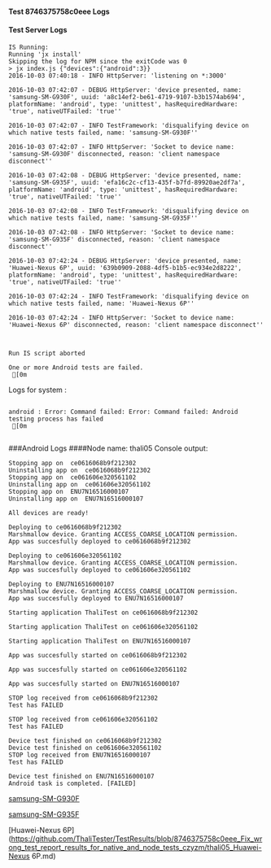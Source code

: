 #### Test 8746375758c0eee Logs

#### Test Server Logs
```
IS Running:
Running 'jx install'
Skipping the log for NPM since the exitCode was 0
> jx index.js {"devices":{"android":3}}
2016-10-03 07:40:18 - INFO HttpServer: 'listening on *:3000'

2016-10-03 07:42:07 - DEBUG HttpServer: 'device presented, name: 'samsung-SM-G930F', uuid: 'a8c14ef2-be61-4719-9107-b3b1574ab694', platformName: 'android', type: 'unittest', hasRequiredHardware: 'true', nativeUTFailed: 'true''

2016-10-03 07:42:07 - INFO TestFramework: 'disqualifying device on which native tests failed, name: 'samsung-SM-G930F''

2016-10-03 07:42:07 - INFO HttpServer: 'Socket to device name: 'samsung-SM-G930F' disconnected, reason: 'client namespace disconnect''

2016-10-03 07:42:08 - DEBUG HttpServer: 'device presented, name: 'samsung-SM-G935F', uuid: 'efa16c2c-cf13-435f-b7fd-89920ae2df7a', platformName: 'android', type: 'unittest', hasRequiredHardware: 'true', nativeUTFailed: 'true''

2016-10-03 07:42:08 - INFO TestFramework: 'disqualifying device on which native tests failed, name: 'samsung-SM-G935F''

2016-10-03 07:42:08 - INFO HttpServer: 'Socket to device name: 'samsung-SM-G935F' disconnected, reason: 'client namespace disconnect''

2016-10-03 07:42:24 - DEBUG HttpServer: 'device presented, name: 'Huawei-Nexus 6P', uuid: '639b0909-2088-4df5-b1b5-ec934e2d8222', platformName: 'android', type: 'unittest', hasRequiredHardware: 'true', nativeUTFailed: 'true''

2016-10-03 07:42:24 - INFO TestFramework: 'disqualifying device on which native tests failed, name: 'Huawei-Nexus 6P''

2016-10-03 07:42:24 - INFO HttpServer: 'Socket to device name: 'Huawei-Nexus 6P' disconnected, reason: 'client namespace disconnect''


 
Run IS script aborted
 
One or more Android tests are failed.
 [0m

```


Logs for system : 
```

android : Error: Command failed: Error: Command failed: Android testing process has failed
 [0m


```
###Android Logs
####Node name: thali05
Console output:
```
Stopping app on  ce0616068b9f212302
Uninstalling app on  ce0616068b9f212302
Stopping app on  ce061606e320561102
Uninstalling app on  ce061606e320561102
Stopping app on  ENU7N16516000107
Uninstalling app on  ENU7N16516000107

All devices are ready!

Deploying to ce0616068b9f212302
Marshmallow device. Granting ACCESS_COARSE_LOCATION permission.
App was succesfully deployed to ce0616068b9f212302

Deploying to ce061606e320561102
Marshmallow device. Granting ACCESS_COARSE_LOCATION permission.
App was succesfully deployed to ce061606e320561102

Deploying to ENU7N16516000107
Marshmallow device. Granting ACCESS_COARSE_LOCATION permission.
App was succesfully deployed to ENU7N16516000107

Starting application ThaliTest on ce0616068b9f212302

Starting application ThaliTest on ce061606e320561102

Starting application ThaliTest on ENU7N16516000107

App was succesfully started on ce0616068b9f212302

App was succesfully started on ce061606e320561102

App was succesfully started on ENU7N16516000107

STOP log received from ce0616068b9f212302
Test has FAILED

STOP log received from ce061606e320561102
Test has FAILED

Device test finished on ce0616068b9f212302 
Device test finished on ce061606e320561102 
STOP log received from ENU7N16516000107
Test has FAILED

Device test finished on ENU7N16516000107 
Android task is completed. [FAILED]
```
[samsung-SM-G930F](https://github.com/ThaliTester/TestResults/blob/8746375758c0eee_Fix_wrong_test_report_results_for_native_and_node_tests_czyzm/thali05_samsung-SM-G930F.md)

[samsung-SM-G935F](https://github.com/ThaliTester/TestResults/blob/8746375758c0eee_Fix_wrong_test_report_results_for_native_and_node_tests_czyzm/thali05_samsung-SM-G935F.md)

[Huawei-Nexus 6P](https://github.com/ThaliTester/TestResults/blob/8746375758c0eee_Fix_wrong_test_report_results_for_native_and_node_tests_czyzm/thali05_Huawei-Nexus 6P.md)




